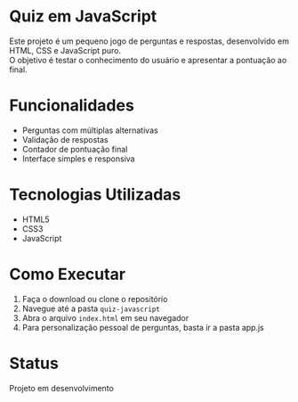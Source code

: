 # Quiz em JavaScript

Este projeto é um pequeno jogo de perguntas e respostas, desenvolvido em HTML, CSS e JavaScript puro.  
O objetivo é testar o conhecimento do usuário e apresentar a pontuação ao final.

# Funcionalidades 

- Perguntas com múltiplas alternativas
- Validação de respostas
- Contador de pontuação final
- Interface simples e responsiva

# Tecnologias Utilizadas

- HTML5
- CSS3
- JavaScript

# Como Executar

1. Faça o download ou clone o repositório
2. Navegue até a pasta `quiz-javascript`
3. Abra o arquivo `index.html` em seu navegador
4. Para personalização pessoal de perguntas, basta ir a pasta app.js




# Status

 Projeto em desenvolvimento  

